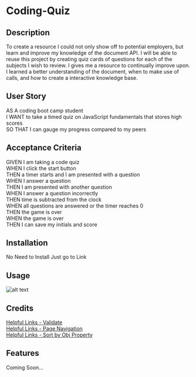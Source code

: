 # Coding-Quiz

## Description

To create a resource I could not only show off to potential employers, but learn and improve my knowledge of the document API. I will be able to reuse this project by creating quiz cards of questions for each of the subjects I wish to review. I gives me a resource to continually improve upon. I learned a better understanding of the document, when to make use of calls, and how to create a interactive knowledge base.

## User Story

AS A coding boot camp student  
I WANT to take a timed quiz on JavaScript fundamentals that stores high scores  
SO THAT I can gauge my progress compared to my peers

## Acceptance Criteria

GIVEN I am taking a code quiz  
WHEN I click the start button  
THEN a timer starts and I am presented with a question  
WHEN I answer a question  
THEN I am presented with another question  
WHEN I answer a question incorrectly  
THEN time is subtracted from the clock  
WHEN all questions are answered or the timer reaches 0  
THEN the game is over  
WHEN the game is over  
THEN I can save my initials and score

## Installation

No Need to Install Just go to Link

## Usage

![alt text](assets/images/screenshot.png)

## Credits

[Helpful Links - Validate](https://stackoverflow.com/questions/23556533/how-do-i-make-an-input-field-accept-only-letters-in-javascript)  
[Helpful Links - Page Navigation](https://stackoverflow.com/questions/16611497/how-can-i-get-the-name-of-an-html-page-in-javascript)  
[Helpful Links - Sort by Obj Property](https://www.programiz.com/javascript/examples/sort-array-objectsa)

## Features

Coming Soon...